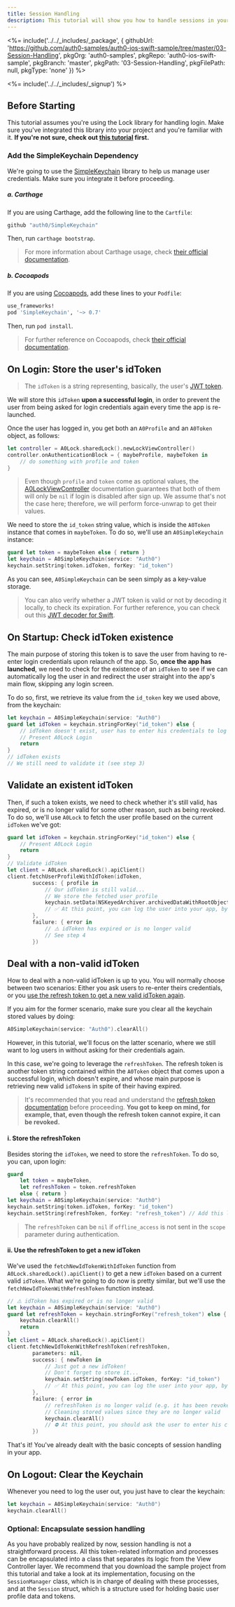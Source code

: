 ```yaml
---
title: Session Handling
description: This tutorial will show you how to handle sessions in your app, with the aim of preventing the user from being asked for credentials each time the app is launched.
---
```


<%= include('../../_includes/_package', {
  githubUrl: 'https://github.com/auth0-samples/auth0-ios-swift-sample/tree/master/03-Session-Handling',
  pkgOrg: 'auth0-samples',
  pkgRepo: 'auth0-ios-swift-sample',
  pkgBranch: 'master',
  pkgPath: '03-Session-Handling',
  pkgFilePath: null,
  pkgType: 'none'
}) %>

<%= include('../../_includes/_signup') %>

## Before Starting

This tutorial assumes you're using the Lock library for handling login. Make sure you've integrated this library into your project and you're familiar with it. **If you're not sure, check out [this tutorial](01-login) first.**

### Add the SimpleKeychain Dependency

We're going to use the [SimpleKeychain](https://github.com/auth0/SimpleKeychain) library to help us manage user credentials. Make sure you integrate it before proceeding.

##### a. Carthage

If you are using Carthage, add the following line to the `Cartfile`:

```ruby
github "auth0/SimpleKeychain"
```

Then, run `carthage bootstrap`.

> For more information about Carthage usage, check [their official documentation](https://github.com/Carthage/Carthage#if-youre-building-for-ios-tvos-or-watchos).

##### b. Cocoapods

If you are using [Cocoapods](https://cocoapods.org/), add these lines to your `Podfile`:

```ruby
use_frameworks!
pod 'SimpleKeychain', '~> 0.7'
```

Then, run `pod install`.

> For further reference on Cocoapods, check [their official documentation](http://guides.cocoapods.org/using/getting-started.html).

## On Login: Store the user's idToken

> The `idToken` is a string representing, basically, the user's [JWT token](https://en.wikipedia.org/wiki/JSON_Web_Token).

We will store this `idToken` **upon a successful login**, in order to prevent the user from being asked for login credentials again every time the app is re-launched.

Once the user has logged in, you get both an `A0Profile` and an `A0Token` object, as follows:

```swift
let controller = A0Lock.sharedLock().newLockViewController()
controller.onAuthenticationBlock = { maybeProfile, maybeToken in
    // do something with profile and token
}
```

> Even though `profile` and `token` come as optional values, the [A0LockViewController](https://github.com/auth0/Lock.iOS-OSX/blob/master/Lock/UI/A0LockViewController.h) documentation guarantees that both of them will only be `nil` if login is disabled after sign up. We assume that's not the case here; therefore, we will perform force-unwrap to get their values.

We need to store the `id_token` string value, which is inside the `A0Token` instance that comes in `maybeToken`. To do so, we'll use an `A0SimpleKeychain` instance:

```swift
guard let token = maybeToken else { return }
let keychain = A0SimpleKeychain(service: "Auth0")
keychain.setString(token.idToken, forKey: "id_token")
```

As you can see, `A0SimpleKeychain` can be seen simply as a key-value storage.

> You can also verify whether a JWT token is valid or not by decoding it locally, to check its expiration. For further reference, you can check out this [JWT decoder for Swift](https://github.com/auth0/JWTDecode.swift).

## On Startup: Check idToken existence

The main purpose of storing this token is to save the user from having to re-enter login credentials upon relaunch of the app. So, **once the app has launched**, we need to check for the existence of an `idToken` to see if we can automatically log the user in and redirect the user straight into the app's main flow, skipping any login screen.

To do so, first, we retrieve its value from the `id_token` key we used above, from the keychain:

```swift
let keychain = A0SimpleKeychain(service: "Auth0")
guard let idToken = keychain.stringForKey("id_token") else {
    // idToken doesn't exist, user has to enter his credentials to log in
    // Present A0Lock Login
    return
}
// idToken exists
// We still need to validate it (see step 3)
```

## Validate an existent idToken

Then, if such a token exists, we need to check whether it's still valid, has expired, or is no longer valid for some other reason, such as being revoked. To do so, we'll use `A0Lock` to fetch the user profile based on the current `idToken` we've got:

```swift
guard let idToken = keychain.stringForKey("id_token") else {
    // Present A0Lock Login
    return
}
// Validate idToken
let client = A0Lock.sharedLock().apiClient()
client.fetchUserProfileWithIdToken(idToken,
        success: { profile in
            // Our idToken is still valid...
            // We store the fetched user profile
            keychain.setData(NSKeyedArchiver.archivedDataWithRootObject(profile), forKey: "profile")
            // ✅ At this point, you can log the user into your app, by navigating to the corresponding screen
        },
        failure: { error in
            // ⚠️ idToken has expired or is no longer valid
            // See step 4
        })
```

## Deal with a non-valid idToken

How to deal with a non-valid idToken is up to you. You will normally choose between two scenarios: Either you ask users to re-enter theirs credentials, or you [use the refresh token to get a new valid idToken again](/refresh-token).

If you aim for the former scenario, make sure you clear all the keychain stored values by doing:

```swift
A0SimpleKeychain(service: "Auth0").clearAll()
```

However, in this tutorial, we'll focus on the latter scenario, where we still want to log users in without asking for their credentials again.

In this case, we're going to leverage the `refreshToken`. The refresh token is another token string contained within the `A0Token` object that comes upon a successful login, which doesn't expire, and whose main purpose is retrieving new valid `idToken`s in spite of their having expired.

>It's recommended that you read and understand the [refresh token documentation](/refresh-token) before proceeding. **You got to keep on mind, for example, that, even though the refresh token cannot expire, it can be revoked.**

#### i. Store the refreshToken

Besides storing the `idToken`, we need to store the `refreshToken`. To do so, you can, upon login:

```swift
guard
    let token = maybeToken,
    let refreshToken = token.refreshToken
    else { return }
let keychain = A0SimpleKeychain(service: "Auth0")
keychain.setString(token.idToken, forKey: "id_token")
keychain.setString(refreshToken, forKey: "refresh_token") // Add this line
```

> The `refreshToken` can be `nil` if `offline_access` is not sent in the `scope` parameter during authentication.

#### ii. Use the refreshToken to get a new idToken

We've used the `fetchNewIdTokenWithIdToken` function from `A0Lock.sharedLock().apiClient()` to get a new `idToken` based on a current valid `idToken`. What we're going to do now is pretty similar, but we'll use the `fetchNewIdTokenWithRefreshToken` function instead.

```swift
// ⚠️ idToken has expired or is no longer valid
let keychain = A0SimpleKeychain(service: "Auth0")
guard let refreshToken = keychain.stringForKey("refresh_token") else {
    keychain.clearAll()
    return
}
let client = A0Lock.sharedLock().apiClient()
client.fetchNewIdTokenWithRefreshToken(refreshToken,
        parameters: nil,
        success: { newToken in
            // Just got a new idToken!
            // Don't forget to store it...
            keychain.setString(newToken.idToken, forKey: "id_token")
            // ✅ At this point, you can log the user into your app, by navigating to the corresponding screen
        },
        failure: { error in
            // refreshToken is no longer valid (e.g. it has been revoked)
            // Cleaning stored values since they are no longer valid
            keychain.clearAll()
            // ⛔️ At this point, you should ask the user to enter his credentials again!
        })
```

That's it! You've already dealt with the basic concepts of session handling in your app.

## On Logout: Clear the Keychain

Whenever you need to log the user out, you just have to clear the keychain:

```swift
let keychain = A0SimpleKeychain(service: "Auth0")
keychain.clearAll()
```

### Optional: Encapsulate session handling

As you have probably realized by now, session handling is not a straightforward process. All this token-related information and processes can be encapsulated into a class that separates its logic from the View Controller layer. We recommend that you download the sample project from this tutorial and take a look at its implementation, focusing on the `SessionManager` class, which is in charge of dealing with these processes, and at the `Session` struct, which is a structure used for holding basic user profile data and tokens.
